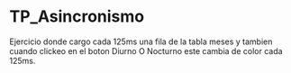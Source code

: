 # TP_Asincronismo

Ejercicio donde cargo cada 125ms una fila de la tabla meses y tambien cuando clickeo en el boton Diurno O Nocturno este cambia de color cada 125ms.
